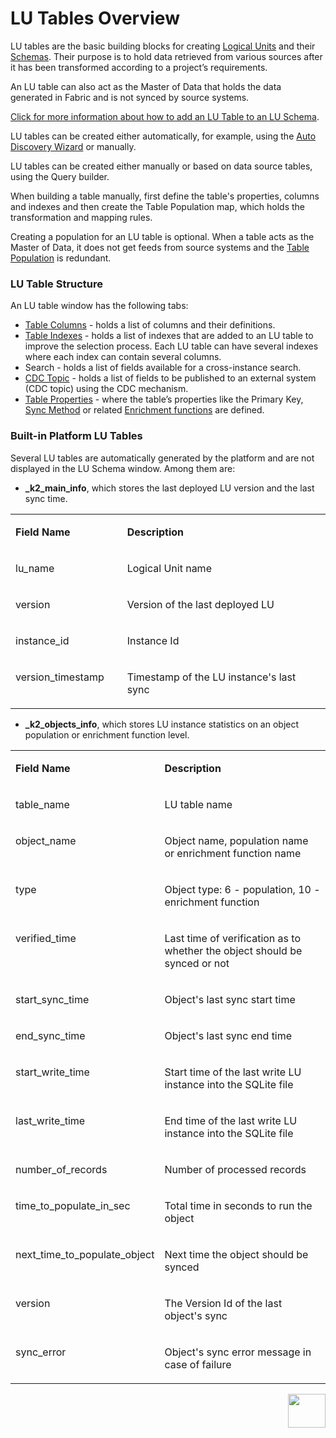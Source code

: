 # LU Tables Overview

LU tables are the basic building blocks for creating [Logical Units](/articles/03_logical_units/01_LU_overview.md) and their [Schemas](/articles/03_logical_units/03_LU_schema_window.md). 
Their purpose is to hold data retrieved from various sources after it has been transformed according to a project’s requirements.

An LU table can also act as the Master of Data that holds the data generated in Fabric and is not synced by source systems.

[Click for more information about how to add an LU Table to an LU Schema](/articles/03_logical_units/09_add_table_to_a_schema.md). 

<studio>LU tables can be created either automatically, for example, using the [Auto Discovery Wizard](/articles/03_logical_units/06_auto_discovery_wizard.md) or manually. </studio>

<web>LU tables can be created either manually or based on data source tables, using the Query builder.</web>

When building a table manually, first define the table's properties, columns and indexes and then create the Table Population map, which holds the transformation and mapping rules.

Creating a population for an LU table is optional. When a table acts as the Master of Data, it does not get feeds from source systems and the [Table Population](/articles/07_table_population/01_table_population_overview.md) is redundant.  


### LU Table Structure
An LU table window has the following tabs:
*	[Table Columns](/articles/06_LU_tables/02_create_an_LU_table.md) - holds a list of columns and their definitions.
*	[Table Indexes](/articles/06_LU_tables/03_table_indexes.md#index-definition) - holds a list of indexes that are added to an LU table to improve the selection process. Each LU table can have several indexes where each index can contain several columns.
*	Search - holds a list of fields available for a cross-instance search.
*	[CDC Topic](/articles/18_fabric_cdc/05_cdc_consumers_implementation.md) - holds a list of fields to be published to an external system (CDC topic) using the CDC mechanism.
*	[Table Properties](/articles/06_LU_tables/04_table_properties.md) - where the table’s properties like the Primary Key, [Sync Method](/articles/14_sync_LU_instance/04_sync_methods.md) or related [Enrichment functions](/articles/10_enrichment_function/01_enrichment_function_overview.md) are defined. 

### Built-in Platform LU Tables
Several LU tables are automatically generated by the platform and are not displayed in the LU Schema window. Among them are:

-  **_k2_main_info**, which stores the last deployed LU version and the last sync time.

  <table width="900pxl">
  <tbody>
  <tr>
  <td width="200pxl" valign="top" >
   <p><strong>Field Name</strong></p>
  </td>
  <td width="700pxl" valign="top" >
  <p><strong>Description</strong></p>
  </td>
  </tr>
  <tr>
  <td  width="200pxl" valign="top">
  <p>lu_name</p>
  </td>
  <td width="700pxl" valign="top"> 
   <p>Logical Unit name</p>
  </td>
  </tr>
  <tr>
  <td width="200pxl" valign="top">
  <p>version</p>
  </td>
  <td width="700pxl" valign="top">
   <p>Version of the last deployed LU</p>
   </td>
  </tr>
  <tr>
  <td width="200pxl" valign="top">
  <p>instance_id</p></td>
  <td width="700pxl" valign="top">
  <p>Instance Id</p>
  </td>
  </tr>
  <tr>
  <tr>
  <td  width="200pxl" valign="top">
  <p>version_timestamp</p>
  </td>
  <td width="700pxl" valign="top"> 
   <p>Timestamp of the LU instance's last sync</p>
  </td>
  </tr>
  </table>



-  **_k2_objects_info**, which stores LU instance statistics on an object population or enrichment function level.

  <table width="900pxl">
  <tbody>
  <tr>
  <td width="200pxl" valign="top" >
   <p><strong>Field Name</strong></p>
  </td>
  <td width="700pxl" valign="top" >
  <p><strong>Description</strong></p>
  </td>
  </tr>
  <tr>
  <td  width="200pxl" valign="top">
  <p>table_name</p>
  </td>
  <td width="700pxl" valign="top"> 
   <p>LU table name</p>
  </td>
  </tr>
  <tr>
  <td width="200pxl" valign="top">
  <p>object_name</p>
  </td>
  <td width="700pxl" valign="top">
   <p>Object name, population name or enrichment function name</p>
   </td>
  </tr>
  <tr>
  <td width="200pxl" valign="top">
  <p>type</p></td>
  <td width="700pxl" valign="top">
  <p>Object type: 6 - population, 10 - enrichment function</p>
  </td>
  </tr>
  <tr>
  <tr>
  <td  width="200pxl" valign="top">
  <p>verified_time</p>
  </td>
  <td width="700pxl" valign="top"> 
   <p>Last time of verification as to whether the object should be synced or not</p>
  </td>
  </tr>
  <tr>
  <td  width="200pxl" valign="top">
  <p>start_sync_time</p>
  </td>
  <td width="700pxl" valign="top"> 
   <p>Object's last sync start time</p>
  </td>
  </tr>  
  <tr>
  <td  width="200pxl" valign="top">
  <p>end_sync_time</p>
  </td>
  <td width="700pxl" valign="top"> 
   <p>Object's last sync end time</p>
  </td>
  </tr>
  <tr>
  <td  width="200pxl" valign="top">
  <p>start_write_time</p>
  </td>
  <td width="700pxl" valign="top"> 
   <p>Start time of the last write LU instance into the SQLite file</p>
  </td>
  </tr>
  <tr>
  <td  width="200pxl" valign="top">
  <p>last_write_time</p>
  </td>
  <td width="700pxl" valign="top"> 
   <p>End time of the last write LU instance into the SQLite file</p>
  </td>
  </tr>
  <tr>
  <td  width="200pxl" valign="top">
  <p>number_of_records</p>
  </td>
  <td width="700pxl" valign="top"> 
   <p>Number of processed records</p>
  </td>
  <tr>
  <td  width="200pxl" valign="top">
  <p>time_to_populate_in_sec</p>
  </td>
  <td width="700pxl" valign="top"> 
   <p>Total time in seconds to run the object</p>
  </td>
  </tr>
  </tr>
  <tr>
  <td  width="200pxl" valign="top">
  <p>next_time_to_populate_object</p>
  </td>
  <td width="700pxl" valign="top"> 
   <p>Next time the object should be synced</p>
  </td>
  </tr>
  <tr>
  <td  width="200pxl" valign="top">
  <p>version</p>
  </td>
  <td width="700pxl" valign="top"> 
   <p>The Version Id of the last object's sync</p>
  </td>
  <tr>
  <td  width="200pxl" valign="top">
  <p>sync_error</p>
  </td>
  <td width="700pxl" valign="top"> 
   <p>Object's sync error message in case of failure</p>
  </td>
  </tr>
  </tr>
  </table>
  
  

[<img align="right" width="60" height="54" src="/articles/images/Next.png">](/articles/06_LU_tables/02_create_an_LU_table.md)
